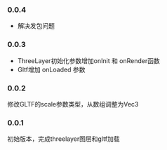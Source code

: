 ### 0.0.4
* 解决发包问题

### 0.0.3
* ThreeLayer初始化参数增加onInit 和 onRender函数
* Gltf增加 onLoaded 参数

### 0.0.2
修改GLTF的scale参数类型，从数组调整为Vec3

### 0.0.1
初始版本，完成threelayer图层和gltf加载
